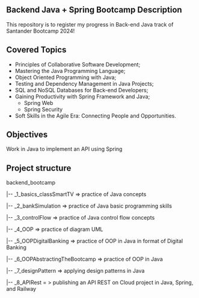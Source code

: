 ## Backend Java + Spring Bootcamp Description
This repository is to register my progress in Back-end Java track of Santander Bootcamp 2024! 

## Covered Topics
- Principles of Collaborative Software Development;
- Mastering the Java Programming Language;
- Object Oriented Programming with Java;
- Testing and Dependency Management in Java Projects;
- SQL and NoSQL Databases for Back-end Developers;
- Gaining Productivity with Spring Framework and Java;
  - Spring Web
  - Spring Security
- Soft Skills in the Agile Era: Connecting People and Opportunities.

## Objectives
Work in Java to implement an API using Spring

## Project structure
backend_bootcamp

  |-- _1_basics_classSmartTV => practice of Java concepts
  
  |-- _2_bankSimulation => practice of Java basic programming skills
  
  |-- _3_controlFlow => practice of Java control flow concepts

  |-- _4_OOP => practice of diagram UML

  |-- _5_OOPDigitalBanking => practice of OOP in Java in format of Digital Banking

  |-- _6_OOPAbstractingTheBootcamp => practice of OOP in Java
  
  |-- _7_designPattern => applying design patterns in Java
  
  |-- _8_APIRest = > publishing an API REST on Cloud project in Java, Spring, and Railway
